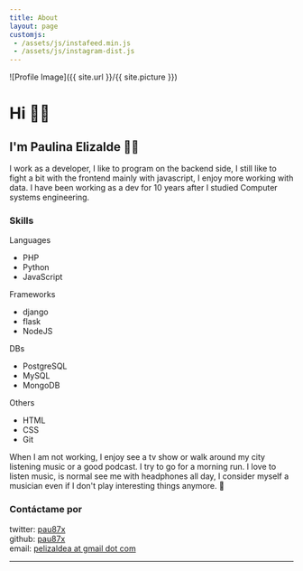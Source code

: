 ```yaml
---
title: About
layout: page
customjs:
 - /assets/js/instafeed.min.js
 - /assets/js/instagram-dist.js
---
```

![Profile Image]({{ site.url }}/{{ site.picture }})

# Hi 👋🏼

## I'm Paulina Elizalde 👩🏽‍

I work as a developer, I like to program on the backend side, I still like to 
fight a bit with the frontend mainly with javascript, I enjoy more working 
with data. I have been working as a dev for 10 years after I studied Computer 
systems engineering.

### Skills 
<div class="skill-list">
Languages
    <ul class="skill-list">
        <li>PHP</li>
        <li>Python</li>
        <li>JavaScript</li>
    </ul>

Frameworks
    <ul class="skill-list-light">
        <li>django</li>
        <li>flask</li>
        <li>NodeJS</li>
    </ul>

DBs
    <ul class="skill-list">
        <li>PostgreSQL</li>
        <li>MySQL</li>
        <li>MongoDB</li>
    </ul>

Others
    <ul class="skill-list-light">
        <li>HTML</li>
        <li>CSS</li>
        <li>Git</li>
    </ul>
</div>

When I am not working, I enjoy see a tv show or walk around my city listening 
music or a good podcast. I try to go for a morning run. I love to listen music,
is normal see me with headphones all day, I consider myself a musician even if 
I don't play interesting things anymore. 🎻

### Contáctame por

twitter: [pau87x](http://twitter.com/pau87x)  
github: [pau87x](http://github.com/pau87x)  
email: [pelizaldea at gmail dot com](mailto:pelizalde@gmail.com)
<hr>

<div id="instafeed">
</div>